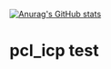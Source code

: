 [![Anurag's GitHub stats](https://github-readme-stats.vercel.app/api?username=jinglinjackychen)](https://github.com/anuraghazra/github-readme-stats)
# pcl_icp test
